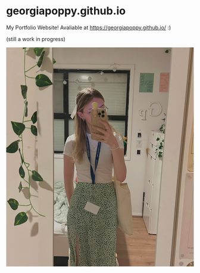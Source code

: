 # georgiapoppy.github.io

My Portfolio Website! Avaliable at https://georgiapoppy.github.io/ :)

(still a work in progress)

![alt text](images/me5.jpg)
